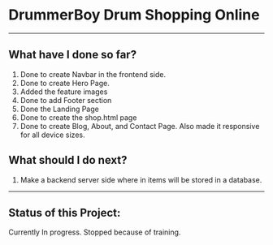 <h1>DrummerBoy Drum Shopping Online</h1>
<hr>
<h2>What have I done so far?</h2>
<ol>
  <li>Done to create Navbar in the frontend side.</li>
  <li>Done to create Hero Page.</li>
  <li>Added the feature images</li>
  <li>Done to add Footer section</li>
  <li>Done the Landing Page</li>
  <li>Done to create the shop.html page</li>
  <li>Done to create Blog, About, and Contact Page. Also made it responsive for all device sizes.</li>
</ol>
<h2>What should I do next?</h2>
<ol>
  <li>Make a backend server side where in items will be stored in a database.</li>
</ol>
<hr>
<h2>Status of this Project:</h2>
<p>Currently In progress. Stopped because of training.</p>
